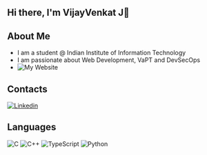 ## Hi there, I'm VijayVenkat J👋

## About Me
- I am a student @ Indian Institute of Information Technology
- I am passionate about Web Development, VaPT and DevSecOps
- ![My Website](https://vijayvenkatj.me)

## Contacts
<a href="https://www.linkedin.com/in/vijayvenkatj/"><img src="https://img.shields.io/badge/linkedin-%230077B5.svg?style=for-the-badge&logo=linkedin&logoColor=white" alt="Linkedin"></a>

## Languages
![C](https://img.shields.io/badge/c-%2300599C.svg?style=for-the-badge&logo=c&logoColor=white)
![C++](https://img.shields.io/badge/c++-%2300599C.svg?style=for-the-badge&logo=c%2B%2B&logoColor=white)
![TypeScript](https://img.shields.io/badge/TypeScript-3178C6?style=for-the-badge&logo=typescript&logoColor=white)
![Python](https://img.shields.io/badge/python-3670A0?style=for-the-badge&logo=python&logoColor=ffdd54)


<!---
vijayvenkatj/vijayvenkatj is a ✨ special ✨ repository because its `README.md` (this file) appears on your GitHub profile.
You can click the Preview link to take a look at your changes.
--->
